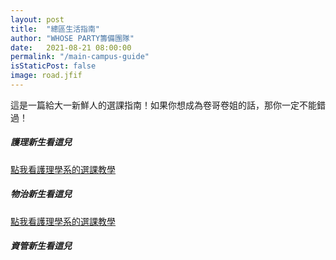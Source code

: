 ```yaml
---
layout: post
title:  "總區生活指南"
author: "WHOSE PARTY籌備團隊"
date:   2021-08-21 08:00:00
permalink: "/main-campus-guide"
isStaticPost: false
image: road.jfif
---
```

<font face="Noto Serif TC">
這是一篇給大一新鮮人的選課指南！如果你想成為卷哥卷姐的話，那你一定不能錯過！
</font>

##### 護理新生看這兒
[點我看護理學系的選課教學](/_posts/B09Nursing.pdf)


##### <font face="Noto Serif TC">物治新生看這兒</font>

<font face="Noto Serif TC">[點我看護理學系的選課教學](/_posts/B09Nursing.pdf)</font>

##### 資管新生看這兒


